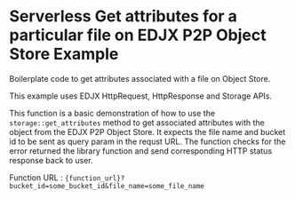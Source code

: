 <!--
title: .'Get attributes for a particular file on EDJX P2P Object Store'
description: 'Boilerplate code to get attributes associated with a file on Object Store'
platform: EDJX
language: Rust
-->

# Serverless Get attributes for a particular file on EDJX P2P Object Store Example

Boilerplate code to get attributes associated with a file on Object Store.

This example uses EDJX HttpRequest, HttpResponse and Storage APIs.

This function is a basic demonstration of how to use the `storage::get_attributes` method to get associated attributes with the object from the EDJX P2P Object Store. It expects the file name and bucket id to be sent as query param in the requst URL. The function checks for the error returned the library function and send corresponding HTTP status response back to user.

Function URL : `{function_url}?bucket_id=some_bucket_id&file_name=some_file_name`
